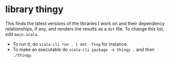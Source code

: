 # library thingy

This finds the latest versions of the libraries I work on and their dependency relationships, if any, and renders the results as a `dot` file. To change this list, edit `main.scala`.

- To run it, do `scala-cli run . | dot -Tsvg` for instance.
- To make an executable do `scala-cli package -o thingy .` and then `./thingy`.


